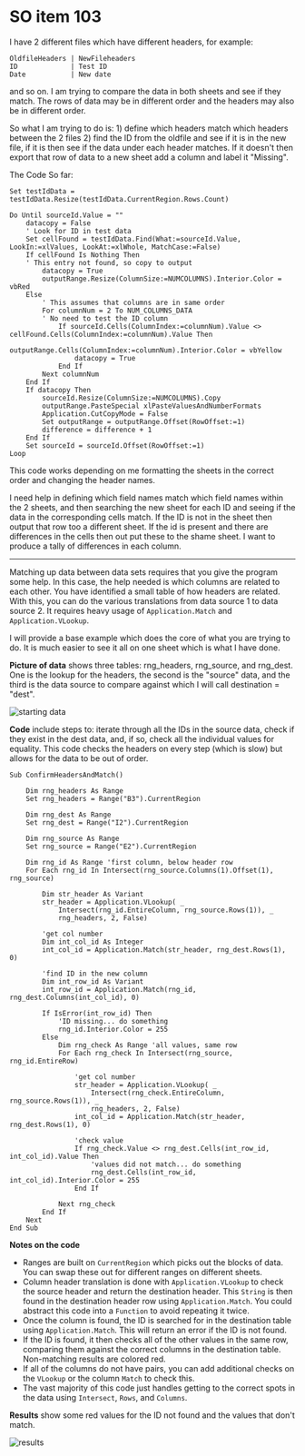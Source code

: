 # SO item 103
I have 2 different files which have different headers, for example:

```
OldfileHeaders | NewFileheaders
ID             | Test ID
Date           | New date

```

and so on. I am trying to compare the data in both sheets and see if they match. The rows of data may be in different order and the headers may also be in different order.

So what I am trying to do is: 1) define which headers match which headers between the 2 files 2) find the ID from the oldfile and see if it is in the new file, if it is then see if the data under each header matches. If it doesn't then export that row of data to a new sheet add a column and label it "Missing".

The Code So far:

```
Set testIdData = testIdData.Resize(testIdData.CurrentRegion.Rows.Count)

Do Until sourceId.Value = ""
    datacopy = False
    ' Look for ID in test data
    Set cellFound = testIdData.Find(What:=sourceId.Value, LookIn:=xlValues, LookAt:=xlWhole, MatchCase:=False)
    If cellFound Is Nothing Then
    ' This entry not found, so copy to output
        datacopy = True
        outputRange.Resize(ColumnSize:=NUMCOLUMNS).Interior.Color = vbRed
    Else
        ' This assumes that columns are in same order
        For columnNum = 2 To NUM_COLUMNS_DATA
        ' No need to test the ID column
            If sourceId.Cells(ColumnIndex:=columnNum).Value <> cellFound.Cells(ColumnIndex:=columnNum).Value Then
                outputRange.Cells(ColumnIndex:=columnNum).Interior.Color = vbYellow
                datacopy = True
            End If
        Next columnNum
    End If
    If datacopy Then
        sourceId.Resize(ColumnSize:=NUMCOLUMNS).Copy
        outputRange.PasteSpecial xlPasteValuesAndNumberFormats
        Application.CutCopyMode = False
        Set outputRange = outputRange.Offset(RowOffset:=1)
        difference = difference + 1
    End If
    Set sourceId = sourceId.Offset(RowOffset:=1)
Loop

```

This code works depending on me formatting the sheets in the correct order and changing the header names.

I need help in defining which field names match which field names within the 2 sheets, and then searching the new sheet for each ID and seeing if the data in the corresponding cells match. If the ID is not in the sheet then output that row too a different sheet. If the id is present and there are differences in the cells then out put these to the shame sheet. I want to produce a tally of differences in each column.

----

Matching up data between data sets requires that you give the program some help. In this case, the help needed is which columns are related to each other. You have identified a small table of how headers are related. With this, you can do the various translations from data source 1 to data source 2\. It requires heavy usage of `Application.Match` and `Application.VLookup`.

I will provide a base example which does the core of what you are trying to do. It is much easier to see it all on one sheet which is what I have done.

**Picture of data** shows three tables: rng_headers, rng_source, and rng_dest. One is the lookup for the headers, the second is the "source" data, and the third is the data source to compare against which I will call destination = "dest".

![starting data](https://i.stack.imgur.com/Z9xld.png)

**Code** include steps to: iterate through all the IDs in the source data, check if they exist in the dest data, and, if so, check all the individual values for equality. This code checks the headers on every step (which is slow) but allows for the data to be out of order.

```
Sub ConfirmHeadersAndMatch()

    Dim rng_headers As Range
    Set rng_headers = Range("B3").CurrentRegion

    Dim rng_dest As Range
    Set rng_dest = Range("I2").CurrentRegion

    Dim rng_source As Range
    Set rng_source = Range("E2").CurrentRegion

    Dim rng_id As Range 'first column, below header row
    For Each rng_id In Intersect(rng_source.Columns(1).Offset(1), rng_source)

        Dim str_header As Variant
        str_header = Application.VLookup( _
            Intersect(rng_id.EntireColumn, rng_source.Rows(1)), _
            rng_headers, 2, False)

        'get col number
        Dim int_col_id As Integer
        int_col_id = Application.Match(str_header, rng_dest.Rows(1), 0)

        'find ID in the new column
        Dim int_row_id As Variant
        int_row_id = Application.Match(rng_id, rng_dest.Columns(int_col_id), 0)

        If IsError(int_row_id) Then
            'ID missing... do something
            rng_id.Interior.Color = 255
        Else
            Dim rng_check As Range 'all values, same row
            For Each rng_check In Intersect(rng_source, rng_id.EntireRow)

                'get col number
                str_header = Application.VLookup( _
                    Intersect(rng_check.EntireColumn, rng_source.Rows(1)), _
                    rng_headers, 2, False)
                int_col_id = Application.Match(str_header, rng_dest.Rows(1), 0)

                'check value
                If rng_check.Value <> rng_dest.Cells(int_row_id, int_col_id).Value Then
                    'values did not match... do something
                    rng_dest.Cells(int_row_id, int_col_id).Interior.Color = 255
                End If

            Next rng_check
        End If
    Next
End Sub

```

**Notes on the code**

*   Ranges are built on `CurrentRegion` which picks out the blocks of data. You can swap these out for different ranges on different sheets.
*   Column header translation is done with `Application.VLookup` to check the source header and return the destination header. This `String` is then found in the destination header row using `Application.Match`. You could abstract this code into a `Function` to avoid repeating it twice.
*   Once the column is found, the ID is searched for in the destination table using `Application.Match`. This will return an error if the ID is not found.
*   If the ID is found, it then checks all of the other values in the same row, comparing them against the correct columns in the destination table. Non-matching results are colored red.
*   If all of the columns do not have pairs, you can add additional checks on the `VLookup` or the column `Match` to check this.
*   The vast majority of this code just handles getting to the correct spots in the data using `Intersect`, `Rows`, and `Columns`.

**Results** show some red values for the ID not found and the values that don't match.

![results](https://i.stack.imgur.com/9xSWf.png)
